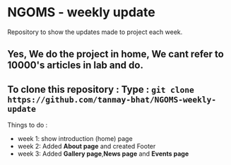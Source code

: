 # NGOMS - weekly update
Repository to show the updates made to project each week.

Yes, We do the project in home, **We cant refer to 10000's articles in lab and do**.
------------------------------------------------------------------------------------
To clone this repository :
Type : `git clone https://github.com/tanmay-bhat/NGOMS-weekly-update`
------------------------------------------------------------------------------------
Things to do :
- week 1: show introduction (home) page
- week 2: Added **About page** and created Footer
- week 3: Added **Gallery page**,**News page** and **Events page**
